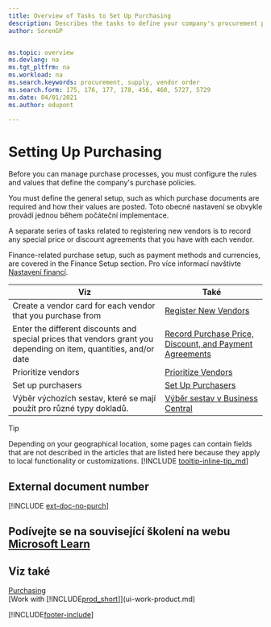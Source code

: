 ```yaml
---
title: Overview of Tasks to Set Up Purchasing
description: Describes the tasks to define your company's procurement policies and set up your purchasing processes.
author: SorenGP


ms.topic: overview
ms.devlang: na
ms.tgt_pltfrm: na
ms.workload: na
ms.search.keywords: procurement, supply, vendor order
ms.search.form: 175, 176, 177, 178, 456, 460, 5727, 5729
ms.date: 04/01/2021
ms.author: edupont

---
```

# Setting Up Purchasing
Before you can manage purchase processes, you must configure the rules and values that define the company's purchase policies.

You must define the general setup, such as which purchase documents are required and how their values are posted. Toto obecné nastavení se obvykle provádí jednou během počáteční implementace.

A separate series of tasks related to registering new vendors is to record any special price or discount agreements that you have with each vendor.

Finance-related purchase setup, such as payment methods and currencies, are covered in the Finance Setup section. Pro více informací navštivte [Nastavení financí](finance-setup-finance.md).

| Viz | Také |
| --- | --- |
| Create a vendor card for each vendor that you purchase from | [Register New Vendors](purchasing-how-register-new-vendors.md) |
| Enter the different discounts and special prices that vendors grant you depending on item, quantities, and/or date | [Record Purchase Price, Discount, and Payment Agreements](purchasing-how-record-purchase-price-discount-payment-agreements.md) |
| Prioritize vendors | [Prioritize Vendors](purchasing-how-prioritize-vendors.md) |
| Set up purchasers | [Set Up Purchasers](purchasing-how-setup-purchasers.md) |
| Výběr výchozích sestav, které se mají použít pro různé typy dokladů. | [Výběr sestav v Business Central](across-report-selections.md) |

> [!TIP]
> Depending on your geographical location, some pages can contain fields that are not described in the articles that are listed here because they apply to local functionality or customizations. [!INCLUDE [tooltip-inline-tip_md](includes/tooltip-inline-tip_md.md)]

## External document number

[!INCLUDE [ext-doc-no-purch](includes/ext-doc-no-purch.md)]

## Podívejte se na související školení na webu [Microsoft Learn](/learn/paths/trade-get-started-dynamics-365-business-central/)

## Viz také

[Purchasing](purchasing-manage-purchasing.md)  
[Work with [!INCLUDE[prod_short](includes/prod_short.md)]](ui-work-product.md)


[!INCLUDE[footer-include](includes/footer-banner.md)]